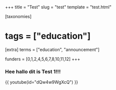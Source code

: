 +++
title = "Test"
slug = "test"
template = "test.html"

[taxonomies]
# tags = ["education"]

[extra]
terms = ["education", "announcement"]

funders = [0,1,2,4,5,6,7,8,10,11,12]
+++


### Hee hallo dit is Test 1!!!


{{ youtube(id="dQw4w9WgXcQ") }}
